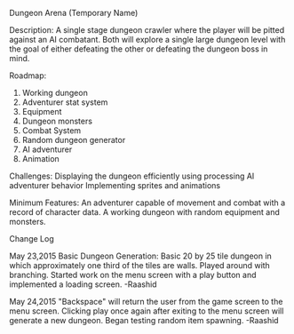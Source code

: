 Dungeon Arena
(Temporary Name)

Description:
A single stage dungeon crawler where the player will be pitted against an AI combatant. Both will explore a single large dungeon level with the goal of either defeating the other or defeating the dungeon boss in mind.

Roadmap:
1. Working dungeon
2. Adventurer stat system
3. Equipment
4. Dungeon monsters
5. Combat System
6. Random dungeon generator
7. AI adventurer
8. Animation

Challenges:
Displaying the dungeon efficiently using processing
AI adventurer behavior
Implementing sprites and animations

Minimum Features:
An adventurer capable of movement and combat with a record of character data.
A working dungeon with random equipment and monsters.

Change Log

May 23,2015
  Basic Dungeon Generation: Basic 20 by 25 tile dungeon in which approximately one third of the tiles are walls.
  Played around with branching.
  Started work on the menu screen with a play button and implemented a loading screen. 
  -Raashid

May 24,2015
  "Backspace" will return the user from the game screen to the menu screen.
  Clicking play once again after exiting to the menu screen will generate a new dungeon.
  Began testing random item spawning.
  -Raashid 
